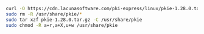 ﻿```sh
curl -O https://cdn.lacunasoftware.com/pki-express/linux/pkie-1.28.0.tar.gz
sudo rm -R /usr/share/pkie/*
sudo tar xzf pkie-1.28.0.tar.gz -C /usr/share/pkie
sudo chmod -R a=r,a+X,u+w /usr/share/pkie
```
